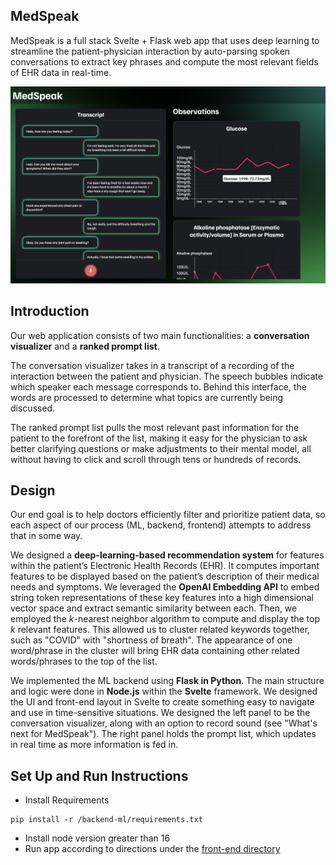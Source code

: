 ## MedSpeak

MedSpeak is a full stack Svelte + Flask web app that uses deep learning to streamline the patient-physician interaction by auto-parsing spoken conversations to extract key phrases and compute the most relevant fields of EHR data in real-time.


![](./demo.png)

## Introduction

Our web application consists of two main functionalities: a **conversation visualizer** and a **ranked prompt list**. 

The conversation visualizer takes in a transcript of a recording of the interaction between the patient and physician. The speech bubbles indicate which speaker each message corresponds to. Behind this interface, the words are processed to determine what topics are currently being discussed. 

The ranked prompt list pulls the most relevant past information for the patient to the forefront of the list, making it easy for the physician to ask better clarifying questions or make adjustments to their mental model, all without having to click and scroll through tens or hundreds of records.


## Design

Our end goal is to help doctors efficiently filter and prioritize patient data, so each aspect of our process (ML, backend, frontend) attempts to address that in some way.

We designed a **deep-learning-based recommendation system** for features within the patient’s Electronic Health Records (EHR). It computes important features to be displayed based on the patient’s description of their medical needs and symptoms. We leveraged the **OpenAI Embedding API** to embed string token representations of these key features into a high dimensional vector space and extract semantic similarity between each. Then, we employed the _k_-nearest neighbor algorithm to compute and display the top _k_ relevant features. This allowed us to cluster related keywords together, such as "COVID" with "shortness of breath". The appearance of one word/phrase in the cluster will bring EHR data containing other related words/phrases to the top of the list. 

We implemented the ML backend using **Flask in Python**. The main structure and logic were done in **Node.js** within the **Svelte** framework. We designed the UI and front-end layout in Svelte to create something easy to navigate and use in time-sensitive situations. We designed the left panel to be the conversation visualizer, along with an option to record sound (see "What's next for MedSpeak"). The right panel holds the prompt list, which updates in real time as more information is fed in.

## Set Up and Run Instructions

- Install Requirements
```
pip install -r /backend-ml/requirements.txt
```
- Install node version greater than 16
- Run app according to directions under the [front-end directory](./frontend/)


